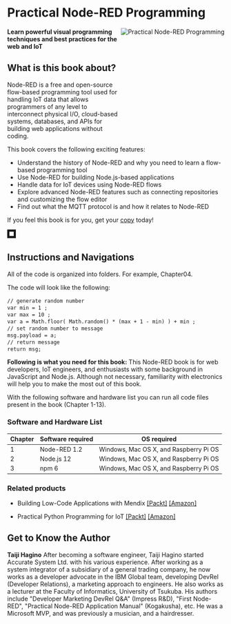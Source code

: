 # Practical Node-RED Programming

<a href="https://www.packtpub.com/web-development/practical-node-red-programming"><img src="https://www.packtpub.com/media/catalog/product/cache/4cdce5a811acc0d2926d7f857dceb83b/9/7/9781800201590-original_92.jpeg" alt="Practical Node-RED Programming" height="256px" align="right"></a>

**Learn powerful visual programming techniques and best practices for the web and IoT**

## What is this book about?
Node-RED is a free and open-source flow-based programming tool used for handling IoT data that allows programmers of any level to interconnect physical I/O, cloud-based systems, databases, and APIs for building web applications without coding.

This book covers the following exciting features: 
* Understand the history of Node-RED and why you need to learn a flow-based programming tool
* Use Node-RED for building Node.js-based applications
* Handle data for IoT devices using Node-RED flows
* Explore advanced Node-RED features such as connecting repositories and customizing the flow editor
* Find out what the MQTT protocol is and how it relates to Node-RED

If you feel this book is for you, get your [copy](https://www.amazon.com/dp/1800201591) today!

<a href="https://www.packtpub.com/?utm_source=github&utm_medium=banner&utm_campaign=GitHubBanner"><img src="https://raw.githubusercontent.com/PacktPublishing/GitHub/master/GitHub.png" 
alt="https://www.packtpub.com/" border="5" /></a>


## Instructions and Navigations
All of the code is organized into folders. For example, Chapter04.

The code will look like the following:
```
// generate random number
var min = 1 ;
var max = 10 ;
var a = Math.floor( Math.random() * (max + 1 - min) ) + min ;
// set random number to message
msg.payload = a;
// return message
return msg;

```

**Following is what you need for this book:**
This Node-RED book is for web developers, IoT engineers, and enthusiasts with some background in JavaScript and Node.js. Although not necessary, familiarity with electronics will help you to make the most out of this book.

With the following software and hardware list you can run all code files present in the book (Chapter 1-13).

### Software and Hardware List

| Chapter  | Software required                   | OS required                        |
| -------- | ------------------------------------| -----------------------------------|
| 1        | Node-RED 1.2                        | Windows, Mac OS X, and Raspberry Pi OS |
| 2        | Node.js 12                          | Windows, Mac OS X, and Raspberry Pi OS |
| 3        | npm 6                               | Windows, Mac OS X, and Raspberry Pi OS |

### Related products <Other books you may enjoy>
* Building Low-Code Applications with Mendix [[Packt]](https://www.packtpub.com/product/building-low-code-applications-with-mendix/9781800201422) [[Amazon]](https://www.amazon.com/dp/1800201427)

* Practical Python Programming for IoT [[Packt]](https://www.packtpub.com/product/practical-python-programming-for-iot/9781838982461) [[Amazon]](https://www.amazon.com/dp/1838982469)

## Get to Know the Author
**Taiji Hagino**
After becoming a software engineer, Taiji Hagino started Accurate System Ltd. with his various experience. After working as a system integrator of a subsidiary of a general trading company, he now works as a developer advocate in the IBM Global team, developing DevRel (Developer Relations), a marketing approach to engineers. He also works as a lecturer at the Faculty of Informatics, University of Tsukuba. His authors include "Developer Marketing DevRel Q&A" (Impress R&D), "First Node-RED", "Practical Node-RED Application Manual" (Kogakusha), etc. He was a Microsoft MVP, and was previously a musician, and a hairdresser.



